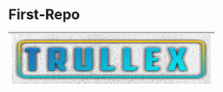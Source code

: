 # First-Repo

|<img align="right" alt="PIC" src="https://github.com/Trullex/First-Repo/blob/main/trullex%20.png?raw=true" width="400" height="100" />
|---
